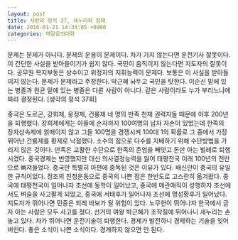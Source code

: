 ```yaml
---
layout: post
title: 사랑의 정석 37, 새누리의 참패
date: 2016-01-21 14:34:05 +0900
categories: 깨달음의대화
---
```

문제는 문제가 아니다. 문제의 운용이 문제이다. 차가 가지 않는다면 운전기사 잘못이다. 이 간단한 사실을 받아들이기가 쉽지 않다. 국민이 움직이지 않는다면 지도자의 잘못이다. 공무원 복지부동은 상수이고 위정자의 지휘능력이 문제다. 보통은 이 사실을 받아들이지 않는다. 문제가 문제라고 주장한다. 박근혜 놔두고 국민을 탓한다. 이순신 밑에 있는 병졸과 원균 밑에 있는 병졸은 다른 사람이 아니다. 같은 사람이라도 누가 부리느냐에 따라 결정된다. [생각의 정석 37회] 

  


중국은 도르곤, 강희제, 옹정제, 건륭제 네 명의 만족 천재 권력자들 때문에 이후 200년을 퇴행했다. 강희제에게는 아들에 손자까지 100여명의 남자 자손이 있었는데 한족의 장자상속제에 얽매이지 않고 그들 100명을 경쟁시켜 100대 1의 확률로 그 중에서 가장 뛰어난 건륭제를 황제로 낙점했다. 소수의 힘으로 다수를 지배하기 위해 수단방법을 가리지 않은 것이다. 만족은 교활한 수단으로 한족의 존엄을 빼앗고 돈만 아는 벌레로 퇴행시켰다. 중국경제는 번영했지만 대신 의사결정능력을 잃어 태평천국 이래 100년의 전란으로 빠져들었다. 중국만 특별히 아편에 중독된 것은 이유가 있다. 배신만이 중국의 유일한 규칙이었다. 정조의 친청운동으로 중국의 나쁜 점은 한반도로 고스란히 옮겨왔다. 중국에 태평천국이 일어나자 조선에 동학이 일어났고, 중국에 매관매직이 성행하자 조선에서도 벼슬을 사고팔게 되었고, 중국에 서태후가 일어나자 조선에 명성황후가 일어났다. 지도자가 뛰어나면 민중은 되레 바보가 될 위험이 있다. 노무현이 뛰어나자 한국에서 글자 아는 사람은 모두 사고를 쳤다. 선거의 여왕 박근혜가 조작질에 뛰어나니 새누리는 손 놓고 있다. 차가 뛰어나면 운전기술이 퇴행한다. 경제가 발전하니 경제하는 기술을 잊어버린다. 좋은 소식이 나쁜 소식이다. 경계하지 않으면 안 된다.